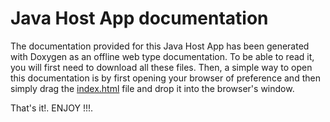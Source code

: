 # Java Host App documentation

The documentation provided for this Java Host App has been generated with Doxygen as an offline web type documentation.
To be able to read it, you will first need to download all these files. Then, a simple way to open this documentation is
by first opening your browser of preference and then simply drag the
<a href=https://github.com/Mortrack/ETX_OTA_Protocol/blob/main/Host_App/HostBleApp/documentation/html/index.html>index.html</a>
file and drop it into the browser's window.

That's it!. ENJOY !!!.
